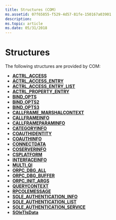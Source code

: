 ```yaml
---
title: Structures (COM)
ms.assetid: 07f65855-f529-4d57-81fe-150167a03901
description: 
ms.topic: article
ms.date: 05/31/2018
---
```


# Structures

The following structures are provided by COM:

-   [**ACTRL\_ACCESS**](/windows/win32/api/accctrl/ns-accctrl-actrl_accessa)
-   [**ACTRL\_ACCESS\_ENTRY**](/windows/desktop/api/AccCtrl/ns-accctrl-actrl_access_entrya)
-   [**ACTRL\_ACCESS\_ENTRY\_LIST**](/windows/desktop/api/AccCtrl/ns-accctrl-actrl_access_entry_lista)
-   [**ACTRL\_PROPERTY\_ENTRY**](/windows/desktop/api/AccCtrl/ns-accctrl-actrl_property_entrya)
-   [**BIND\_OPTS**](/windows/win32/api/objidl/ns-objidl-bind_opts)
-   [**BIND\_OPTS2**](/windows/win32/api/objidl/ns-objidl-bind_opts2~r1)
-   [**BIND\_OPTS3**](/windows/win32/api/objidl/ns-objidl-bind_opts3~r1)
-   [**CALLFRAME\_MARSHALCONTEXT**](/windows/win32/api/callobj/ns-callobj-callframe_marshalcontext)
-   [**CALLFRAMEINFO**](/windows/win32/api/callobj/ns-callobj-callframeinfo)
-   [**CALLFRAMEPARAMINFO**](/windows/win32/api/callobj/ns-callobj-callframeparaminfo)
-   [**CATEGORYINFO**](/windows/win32/api/comcat/ns-comcat-categoryinfo)
-   [**COAUTHIDENTITY**](/windows/desktop/api/wtypesbase/ns-wtypesbase-coauthidentity)
-   [**COAUTHINFO**](/windows/desktop/api/wtypesbase/ns-wtypesbase-coauthinfo)
-   [**CONNECTDATA**](/windows/win32/api/ocidl/ns-ocidl-connectdata)
-   [**COSERVERINFO**](/windows/win32/api/objidlbase/ns-objidlbase-coserverinfo)
-   [**CSPLATFORM**](/windows/win32/api/wtypes/ns-wtypes-csplatform)
-   [**INTERFACEINFO**](/windows/win32/api/objidl/ns-objidl-interfaceinfo)
-   [**MULTI\_QI**](/windows/win32/api/objidlbase/ns-objidlbase-multi_qi)
-   [**ORPC\_DBG\_ALL**](orpc-dbg-all.md)
-   [**ORPC\_DBG\_BUFFER**](orpc-dbg-all.md)
-   [**ORPC\_INIT\_ARGS**](orpc-init-args.md)
-   [**QUERYCONTEXT**](/windows/win32/api/wtypes/ns-wtypes-querycontext)
-   [**RPCOLEMESSAGE**](/windows/win32/api/objidlbase/ns-objidlbase-rpcolemessage)
-   [**SOLE\_AUTHENTICATION\_INFO**](/windows/win32/api/objidlbase/ns-objidlbase-sole_authentication_info)
-   [**SOLE\_AUTHENTICATION\_LIST**](/windows/win32/api/objidlbase/ns-objidlbase-sole_authentication_list)
-   [**SOLE\_AUTHENTICATION\_SERVICE**](/windows/win32/api/objidlbase/ns-objidlbase-sole_authentication_service)
-   [**SOleTlsData**](/previous-versions/windows/desktop/legacy/ms690269(v=vs.85))

 

 